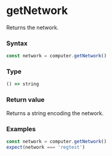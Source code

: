 # getNetwork

Returns the network.

### Syntax
```js
const network = computer.getNetwork()
```

### Type
```ts
() => string
```

### Return value

Returns a string encoding the network.

### Examples
```ts
const network = computer.getNetwork()
expect(network === 'regtest')
```